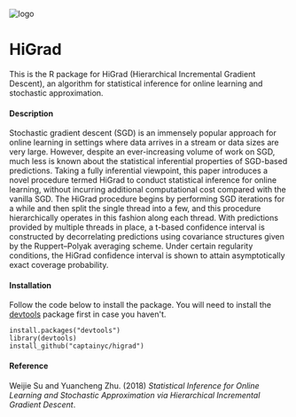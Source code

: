![logo](https://upload.wikimedia.org/wikipedia/commons/7/77/Trident_logo.svg) 

# HiGrad

This is the R package for HiGrad (Hierarchical Incremental Gradient Descent), 
an algorithm for statistical inference for online learning and stochastic approximation.

#### Description


Stochastic gradient descent (SGD) is an immensely popular approach for online learning in 
settings where data arrives in a stream or data sizes are very large. 
However, despite an ever-increasing volume of work on SGD, much less is known about the 
statistical inferential properties of SGD-based predictions. 
Taking a fully inferential viewpoint, this paper introduces a novel procedure termed 
HiGrad to conduct statistical inference for online learning, 
without incurring additional computational cost compared with the vanilla SGD. 
The HiGrad procedure begins by performing SGD iterations for a while and then split the single thread into a few, 
and this procedure hierarchically operates in this fashion along each thread. 
With predictions provided by multiple threads in place, 
a t-based confidence interval is constructed by decorrelating predictions 
using covariance structures given by the Ruppert–Polyak averaging scheme. 
Under certain regularity conditions, the HiGrad confidence interval 
is shown to attain asymptotically exact coverage probability. 

#### Installation

Follow the code below to install the package. 
You will need to install the [devtools](https://cran.r-project.org/package=devtools) package first in case you haven't. 

    install.packages("devtools")
    library(devtools)
    install_github("captainyc/higrad")

#### Reference

Weijie Su and Yuancheng Zhu. (2018) *Statistical Inference for Online Learning and Stochastic Approximation via Hierarchical Incremental Gradient Descent*.
